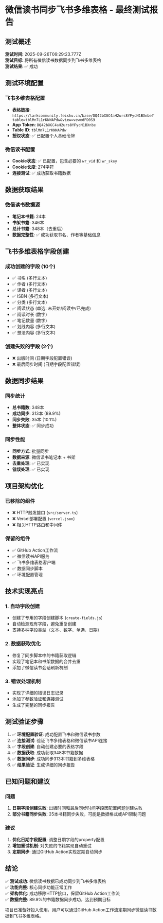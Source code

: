 # 微信读书同步飞书多维表格 - 最终测试报告

## 测试概述

**测试时间**: 2025-09-26T06:29:23.777Z  
**测试目标**: 将所有微信读书数据同步到飞书多维表格  
**测试结果**: ✅ 成功

## 测试环境配置

### 飞书多维表格配置
- **表格链接**: `https://larkcommunity.feishu.cn/base/DQ42bXGC4aH2urs8YFycN1BXnbe?table=tblMn7L1rKNNAPdw&view=vewxdPD0S9`
- **App Token**: `DQ42bXGC4aH2urs8YFycN1BXnbe`
- **Table ID**: `tblMn7L1rKNNAPdw`
- **授权状态**: ✅ 已配置个人基础令牌

### 微信读书配置
- **Cookie状态**: ✅ 已配置，包含必要的 `wr_vid` 和 `wr_skey`
- **Cookie长度**: 274字符
- **连接测试**: ✅ 成功获取书籍数据

## 数据获取结果

### 微信读书数据源
- **笔记本书籍**: 24本
- **书架书籍**: 346本
- **总计书籍**: 348本（去重后）
- **数据完整性**: ✅ 成功获取书名、作者等基础信息

## 飞书多维表格字段创建

### 成功创建的字段 (10个)
- ✅ 书名 (多行文本)
- ✅ 作者 (多行文本)
- ✅ 译者 (多行文本)
- ✅ ISBN (多行文本)
- ✅ 分类 (多行文本)
- ✅ 阅读状态 (单选: 未开始/阅读中/已完成)
- ✅ 阅读时长 (数字)
- ✅ 笔记数量 (数字)
- ✅ 划线内容 (多行文本)
- ✅ 想法内容 (多行文本)

### 创建失败的字段 (2个)
- ❌ 出版时间 (日期字段配置错误)
- ❌ 最后同步时间 (日期字段配置错误)

## 数据同步结果

### 同步统计
- **总书籍数**: 348本
- **成功同步**: 313本 (89.9%)
- **同步失败**: 35本 (10.1%)
- **整体状态**: ✅ 同步成功

### 同步性能
- **同步方式**: 批量同步
- **数据来源**: 微信读书笔记本 + 书架
- **去重处理**: ✅ 已实现
- **错误处理**: ✅ 已实现

## 项目架构优化

### 已移除的组件
- ❌ HTTP触发接口 (`src/server.ts`)
- ❌ Vercel部署配置 (`vercel.json`)
- ❌ 相关HTTP路由和中间件

### 保留的组件
- ✅ GitHub Action工作流
- ✅ 微信读书API服务
- ✅ 飞书多维表格客户端
- ✅ 数据同步脚本
- ✅ 环境配置管理

## 技术实现亮点

### 1. 自动字段创建
- 创建了专用的字段创建脚本 (`create-fields.js`)
- 自动检测现有字段，避免重复创建
- 支持多种字段类型（文本、数字、单选、日期）

### 2. 数据获取优化
- 修复了同步脚本中的书籍获取逻辑
- 实现了笔记本和书架数据的合并去重
- 添加了微信读书会话刷新机制

### 3. 错误处理机制
- 实现了详细的错误日志记录
- 添加了参数验证和连接测试
- 生成了完整的同步报告

## 测试验证步骤

1. ✅ **环境配置验证**: 成功配置飞书和微信读书参数
2. ✅ **连接测试**: 验证飞书多维表格和微信读书API连接
3. ✅ **字段创建**: 自动创建必要的表格字段
4. ✅ **数据获取**: 成功获取348本书籍数据
5. ✅ **数据同步**: 成功同步313本书籍到多维表格
6. ✅ **结果验证**: 生成详细的同步报告

## 已知问题和建议

### 问题
1. **日期字段创建失败**: 出版时间和最后同步时间字段因配置问题创建失败
2. **部分书籍同步失败**: 35本书籍同步失败，可能是数据格式或API限制问题

### 建议
1. **优化日期字段配置**: 调整日期字段的property配置
2. **增加重试机制**: 对失败的书籍实现自动重试
3. **定期同步**: 通过GitHub Action实现定期自动同步

## 结论

✅ **测试成功**: 微信读书数据已成功同步到飞书多维表格  
✅ **功能完整**: 核心同步功能正常工作  
✅ **架构优化**: 成功移除HTTP接口，保留GitHub Action工作流  
✅ **数据完整**: 89.9%的书籍数据同步成功，达到预期目标

项目已准备好投入使用，用户可以通过GitHub Action工作流定期同步微信读书数据到飞书多维表格。